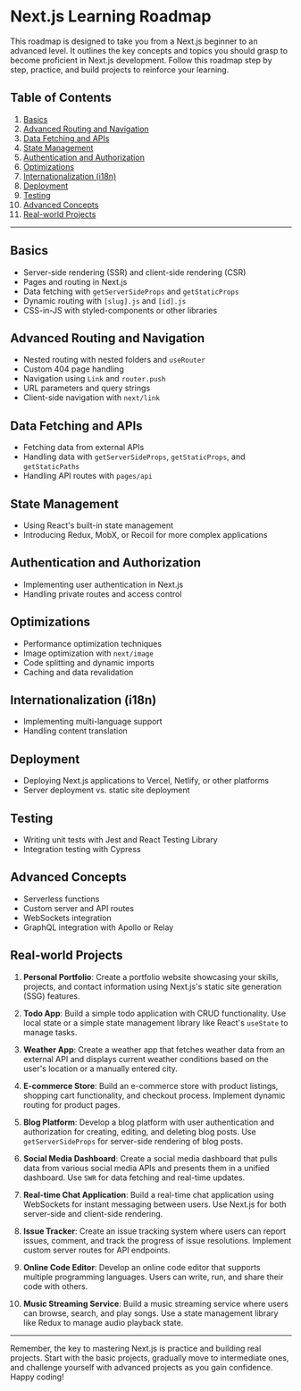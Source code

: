 # Next.js Learning Roadmap

This roadmap is designed to take you from a Next.js beginner to an advanced level. It outlines the key concepts and topics you should grasp to become proficient in Next.js development. Follow this roadmap step by step, practice, and build projects to reinforce your learning.

## Table of Contents
1. [Basics](#basics)
2. [Advanced Routing and Navigation](#advanced-routing-and-navigation)
3. [Data Fetching and APIs](#data-fetching-and-apis)
4. [State Management](#state-management)
5. [Authentication and Authorization](#authentication-and-authorization)
6. [Optimizations](#optimizations)
7. [Internationalization (i18n)](#internationalization-i18n)
8. [Deployment](#deployment)
9. [Testing](#testing)
10. [Advanced Concepts](#advanced-concepts)
11. [Real-world Projects](#real-world-projects)

---

## Basics

- Server-side rendering (SSR) and client-side rendering (CSR)
- Pages and routing in Next.js
- Data fetching with `getServerSideProps` and `getStaticProps`
- Dynamic routing with `[slug].js` and `[id].js`
- CSS-in-JS with styled-components or other libraries

## Advanced Routing and Navigation

- Nested routing with nested folders and `useRouter`
- Custom 404 page handling
- Navigation using `Link` and `router.push`
- URL parameters and query strings
- Client-side navigation with `next/link`

## Data Fetching and APIs

- Fetching data from external APIs
- Handling data with `getServerSideProps`, `getStaticProps`, and `getStaticPaths`
- Handling API routes with `pages/api`

## State Management

- Using React's built-in state management
- Introducing Redux, MobX, or Recoil for more complex applications

## Authentication and Authorization

- Implementing user authentication in Next.js
- Handling private routes and access control

## Optimizations

- Performance optimization techniques
- Image optimization with `next/image`
- Code splitting and dynamic imports
- Caching and data revalidation

## Internationalization (i18n)

- Implementing multi-language support
- Handling content translation

## Deployment

- Deploying Next.js applications to Vercel, Netlify, or other platforms
- Server deployment vs. static site deployment

## Testing

- Writing unit tests with Jest and React Testing Library
- Integration testing with Cypress

## Advanced Concepts

- Serverless functions
- Custom server and API routes
- WebSockets integration
- GraphQL integration with Apollo or Relay

## Real-world Projects

1. **Personal Portfolio**: Create a portfolio website showcasing your skills, projects, and contact information using Next.js's static site generation (SSG) features.

2. **Todo App**: Build a simple todo application with CRUD functionality. Use local state or a simple state management library like React's `useState` to manage tasks.

3. **Weather App**: Create a weather app that fetches weather data from an external API and displays current weather conditions based on the user's location or a manually entered city.

4. **E-commerce Store**: Build an e-commerce store with product listings, shopping cart functionality, and checkout process. Implement dynamic routing for product pages.

5. **Blog Platform**: Develop a blog platform with user authentication and authorization for creating, editing, and deleting blog posts. Use `getServerSideProps` for server-side rendering of blog posts.

6. **Social Media Dashboard**: Create a social media dashboard that pulls data from various social media APIs and presents them in a unified dashboard. Use `SWR` for data fetching and real-time updates.

7. **Real-time Chat Application**: Build a real-time chat application using WebSockets for instant messaging between users. Use Next.js for both server-side and client-side rendering.

8. **Issue Tracker**: Create an issue tracking system where users can report issues, comment, and track the progress of issue resolutions. Implement custom server routes for API endpoints.

9. **Online Code Editor**: Develop an online code editor that supports multiple programming languages. Users can write, run, and share their code with others.

10. **Music Streaming Service**: Build a music streaming service where users can browse, search, and play songs. Use a state management library like Redux to manage audio playback state.

---

Remember, the key to mastering Next.js is practice and building real projects. Start with the basic projects, gradually move to intermediate ones, and challenge yourself with advanced projects as you gain confidence. Happy coding!
